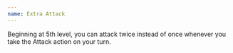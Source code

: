 ```yaml
---
name: Extra Attack
---
```

Beginning at 5th level, you can attack twice instead of once whenever you take the Attack action on your turn.
